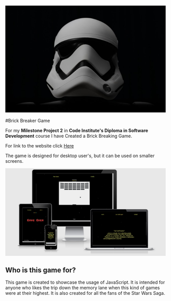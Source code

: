 ![Trooper Image](./assets/img/trooper.jpg)

#Brick Breaker Game

For my **Milestone Project 2** in **Code Institute's Diploma in Software Development** course I have Created a Brick Breaking Game.

For link to the website click [Here](https://luka-pp.github.io/MS2/)

The game is designed for desktop user's, but it can be used on smaller screens.

![Am I Responsive](./assets/img/responsive.png)

## Who is this game for?

This game is created to showcase the usage of JavaScript. It is intended for anyone 
who likes the trip down the memory lane when this kind of games were at their highest. 
It is also created for all the fans of the Star Wars Saga. 

